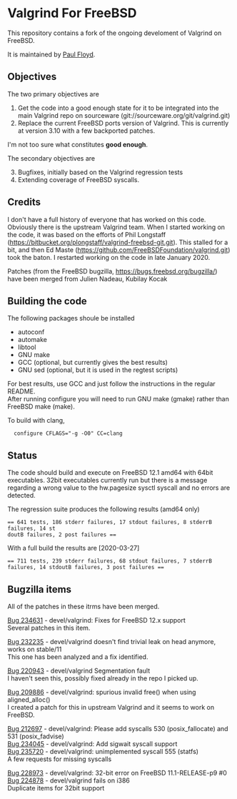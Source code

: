 # Valgrind For FreeBSD

This repository contains a fork of the ongoing develoment of Valgrind on FreeBSD.

It is maintained by [Paul Floyd](https://github.com/paulfloyd).

## Objectives

The two primary objectives are

1. Get the code into a good enough state for it to be integrated into the main Valgrind repo on sourceware (git://sourceware.org/git/valgrind.git)
2. Replace the current FreeBSD ports version of Valgrind. This is currently at version 3.10 with a few backported patches.

I'm not too sure what constitutes **good enough**.

The secondary objectives are

3. Bugfixes, initially based on the Valgrind regression tests
4. Extending coverage of FreeBSD syscalls.

## Credits

I don't have a full history of everyone that has worked on this code. Obviously there is the upstream Valgrind team. When I started working on the code, it was based on the efforts of Phil Longstaff (https://bitbucket.org/plongstaff/valgrind-freebsd-git.git). This stalled for a bit, and then Ed Maste (https://github.com/FreeBSDFoundation/valgrind.git) took the baton. I restarted working on the code in late January 2020.

Patches (from the FreeBSD bugzilla, https://bugs.freebsd.org/bugzilla/) have been merged from Julien Nadeau, Kubilay Kocak

## Building the code

The following packages shoule be installed
* autoconf
* automake
* libtool
* GNU make
* GCC (optional, but currently gives the best results)
* GNU sed (optional, but it is used in the regtest scripts)

For best results, use GCC and just follow the instructions in the regular README.  
After running configure you will need to run GNU make (gmake) rather than FreeBSD make (make).

To build with clang,

```
  configure CFLAGS="-g -O0" CC=clang
```

## Status

The code should build and execute on FreeBSD 12.1 amd64 with 64bit executables. 32bit executables currently run but there is a message regarding a wrong value to the hw.pagesize sysctl syscall and no errors are detected.

The regression suite produces the following results (amd64 only)

```
== 641 tests, 186 stderr failures, 17 stdout failures, 8 stderrB failures, 14 st
doutB failures, 2 post failures ==
```

With a full build the results are [2020-03-27]

```
== 711 tests, 239 stderr failures, 68 stdout failures, 7 stderrB failures, 14 stdoutB failures, 3 post failures ==

```

## Bugzilla items

All of the patches in these itrms have been merged.

[Bug 234631](https://bugs.freebsd.org/bugzilla/show_bug.cgi?id=234631) - devel/valgrind: Fixes for FreeBSD 12.x support  
Several patches in this item.

[Bug 232235](https://bugs.freebsd.org/bugzilla/show_bug.cgi?id=232235) - devel/valgrind doesn't find trivial leak on head anymore, works on stable/11  
This one has been analyzed and a fix identified.

[Bug 220943](https://bugs.freebsd.org/bugzilla/show_bug.cgi?id=220943) - devel/valgrind Segmentation fault  
I haven't seen this, possibly fixed already in the repo I picked up.

[Bug 209886](https://bugs.freebsd.org/bugzilla/show_bug.cgi?id=209886) - devel/valgrind: spurious invalid free() when using aligned_alloc()  
I created a patch for this in upstream Valgrind and it seems to work on FreeBSD.

[Bug 212697](https://bugs.freebsd.org/bugzilla/show_bug.cgi?id=212697) - devel/valgrind: Please add syscalls 530 (posix_fallocate) and 531 (posix_fadvise)  
[Bug 234045](https://bugs.freebsd.org/bugzilla/show_bug.cgi?id=234045) - devel/valgrind: Add sigwait syscall support  
[Bug 235720](https://bugs.freebsd.org/bugzilla/show_bug.cgi?id=235720) - devel/valgrind: unimplemented syscall 555 (statfs)  
A few requests for missing syscalls

[Bug 228973](https://bugs.freebsd.org/bugzilla/show_bug.cgi?id=228973) - devel/valgrind: 32-bit error on FreeBSD 11.1-RELEASE-p9 #0  
[Bug 224878](https://bugs.freebsd.org/bugzilla/show_bug.cgi?id=224878) - devel/valgrind fails on i386  
Duplicate items for 32bit support  
